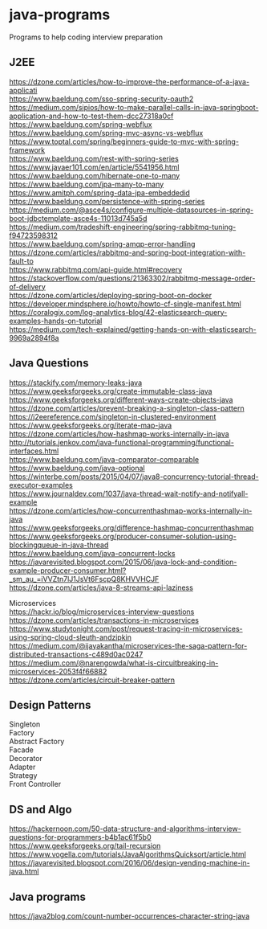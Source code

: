 # java-programs
Programs to help coding interview preparation    

## J2EE  
https://dzone.com/articles/how-to-improve-the-performance-of-a-java-applicati  
https://www.baeldung.com/sso-spring-security-oauth2  
https://medium.com/sipios/how-to-make-parallel-calls-in-java-springboot-application-and-how-to-test-them-dcc27318a0cf  
https://www.baeldung.com/spring-webflux  
https://www.baeldung.com/spring-mvc-async-vs-webflux  
https://www.toptal.com/spring/beginners-guide-to-mvc-with-spring-framework  
https://www.baeldung.com/rest-with-spring-series  
https://www.javaer101.com/en/article/5541956.html  
https://www.baeldung.com/hibernate-one-to-many  
https://www.baeldung.com/jpa-many-to-many  
https://www.amitph.com/spring-data-jpa-embeddedid  
https://www.baeldung.com/persistence-with-spring-series  
https://medium.com/@asce4s/configure-multiple-datasources-in-spring-boot-jdbctemplate-asce4s-11013d745a5d  
https://medium.com/tradeshift-engineering/spring-rabbitmq-tuning-f94723598312  
https://www.baeldung.com/spring-amqp-error-handling  
https://dzone.com/articles/rabbitmq-and-spring-boot-integration-with-fault-to  
https://www.rabbitmq.com/api-guide.html#recovery  
https://stackoverflow.com/questions/21363302/rabbitmq-message-order-of-delivery  
https://dzone.com/articles/deploying-spring-boot-on-docker  
https://developer.mindsphere.io/howto/howto-cf-single-manifest.html  
https://coralogix.com/log-analytics-blog/42-elasticsearch-query-examples-hands-on-tutorial  
https://medium.com/tech-explained/getting-hands-on-with-elasticsearch-9969a2894f8a  

## Java Questions  
https://stackify.com/memory-leaks-java  
https://www.geeksforgeeks.org/create-immutable-class-java  
https://www.geeksforgeeks.org/different-ways-create-objects-java  
https://dzone.com/articles/prevent-breaking-a-singleton-class-pattern  
https://j2eereference.com/singleton-in-clustered-environment  
https://www.geeksforgeeks.org/iterate-map-java  
https://dzone.com/articles/how-hashmap-works-internally-in-java  
http://tutorials.jenkov.com/java-functional-programming/functional-interfaces.html  
https://www.baeldung.com/java-comparator-comparable  
https://www.baeldung.com/java-optional  
https://winterbe.com/posts/2015/04/07/java8-concurrency-tutorial-thread-executor-examples  
https://www.journaldev.com/1037/java-thread-wait-notify-and-notifyall-example  
https://dzone.com/articles/how-concurrenthashmap-works-internally-in-java  
https://www.geeksforgeeks.org/difference-hashmap-concurrenthashmap  
https://www.geeksforgeeks.org/producer-consumer-solution-using-blockingqueue-in-java-thread  
https://www.baeldung.com/java-concurrent-locks  
https://javarevisited.blogspot.com/2015/06/java-lock-and-condition-example-producer-consumer.html?_sm_au_=iVVZtn7lJ1JsVt6FscpQ8KHVVHCJF  
https://dzone.com/articles/java-8-streams-api-laziness  

Microservices  
https://hackr.io/blog/microservices-interview-questions  
https://dzone.com/articles/transactions-in-microservices  
https://www.studytonight.com/post/request-tracing-in-microservices-using-spring-cloud-sleuth-andzipkin  
https://medium.com/@ijayakantha/microservices-the-saga-pattern-for-distributed-transactions-c489d0ac0247  
https://medium.com/@narengowda/what-is-circuitbreaking-in-microservices-2053f4f66882  
https://dzone.com/articles/circuit-breaker-pattern  

## Design Patterns  
Singleton  
Factory  
Abstract Factory  
Facade  
Decorator  
Adapter  
Strategy  
Front Controller  

## DS and Algo  
https://hackernoon.com/50-data-structure-and-algorithms-interview-questions-for-programmers-b4b1ac61f5b0  
https://www.geeksforgeeks.org/tail-recursion  
https://www.vogella.com/tutorials/JavaAlgorithmsQuicksort/article.html  
https://javarevisited.blogspot.com/2016/06/design-vending-machine-in-java.html  

## Java programs  
https://java2blog.com/count-number-occurrences-character-string-java  
